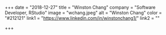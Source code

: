+++
date = "2018-12-27"
title = "Winston Chang"
company = "Software Developer, RStudio"
image = "wchang.jpeg"
alt = "Winston Chang"
color = "#212121"
link1 = "https://www.linkedin.com/in/winstonchang1/"
link2 = ""

+++
